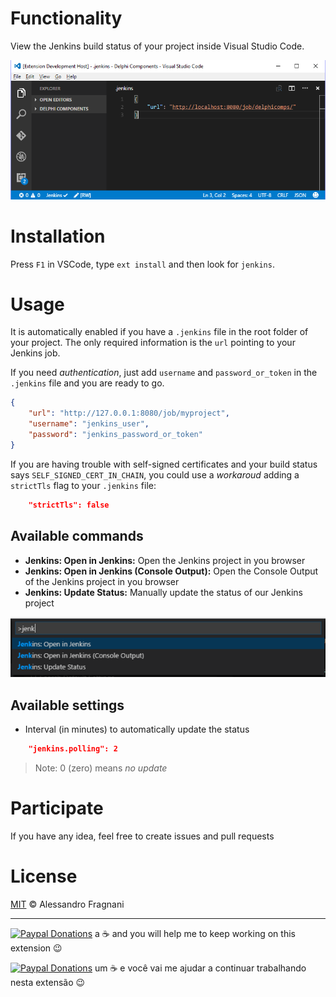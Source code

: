 # Functionality

View the Jenkins build status of your project inside Visual Studio Code.

![screenshot](images/jenkins-screenshot.png)

# Installation

Press `F1` in VSCode, type `ext install` and then look for `jenkins`.

# Usage

It is automatically enabled if you have a `.jenkins` file in the root folder of your project. The only required information is the `url` pointing to your Jenkins job. 

If you need _authentication_, just add `username` and `password_or_token` in the `.jenkins` file and you are ready to go.


```json
{
    "url": "http://127.0.0.1:8080/job/myproject",
    "username": "jenkins_user",
    "password": "jenkins_password_or_token"
}
``` 

If you are having trouble with self-signed certificates and your build status says `SELF_SIGNED_CERT_IN_CHAIN`, you could use a _workaroud_ adding a `strictTls` flag to your `.jenkins` file:

```json
    "strictTls": false
```

## Available commands

* **Jenkins: Open in Jenkins:** Open the Jenkins project in you browser 
* **Jenkins: Open in Jenkins (Console Output):** Open the Console Output of the Jenkins project in you browser 
* **Jenkins: Update Status:** Manually update the status of our Jenkins project

![Commands](images/jenkins-commands.png)

## Available settings

* Interval (in minutes) to automatically update the status
```json
    "jenkins.polling": 2
```
> Note: 0 (zero) means _no update_

# Participate

If you have any idea, feel free to create issues and pull requests

# License

[MIT](LICENSE.md) &copy; Alessandro Fragnani

---

[![Paypal Donations](https://www.paypalobjects.com/en_US/i/btn/btn_donate_SM.gif)](https://www.paypal.com/cgi-bin/webscr?cmd=_donations&business=EP57F3B6FXKTU&lc=US&item_name=Alessandro%20Fragnani&item_number=vscode%20extensions&currency_code=USD&bn=PP%2dDonationsBF%3abtn_donate_SM%2egif%3aNonHosted) a :coffee: and you will help me to keep working on this extension :wink:

[![Paypal Donations](https://www.paypalobjects.com/pt_BR/i/btn/btn_donate_SM.gif)](https://www.paypal.com/cgi-bin/webscr?cmd=_donations&business=EP57F3B6FXKTU&lc=BR&item_name=Alessandro%20Fragnani&item_number=vscode%20extensions&currency_code=BRL&bn=PP%2dDonationsBF%3abtn_donate_SM%2egif%3aNonHosted) um :coffee: e você vai me ajudar a continuar trabalhando nesta extensão :wink: